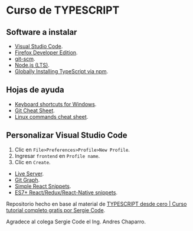 # Curso de TYPESCRIPT

## Software a instalar

- [Visual Studio Code](https://code.visualstudio.com/Download).
- [Firefox Developer Edition](https://www.mozilla.org/en-US/firefox/developer/).
- [git-scm](https://git-scm.com/).
- [Node.js (LTS)](https://nodejs.org/en).
- [Globally Installing TypeScript via npm](https://www.typescriptlang.org/download/).

## Hojas de ayuda

- [Keyboard shortcuts for Windows](https://code.visualstudio.com/shortcuts/keyboard-shortcuts-windows.pdf).
- [Git Cheat Sheet](https://training.github.com/downloads/github-git-cheat-sheet.pdf).
- [Linux commands cheat sheet](https://linuxconfig.org/linux-commands-cheat-sheet).

## Personalizar Visual Studio Code

1. Clic en `File>Preferences>Profile>New Profile`.
2. Ingresar `frontend` en `Profile name`.
3. Clic en `Create`.

- [Live Server](https://marketplace.visualstudio.com/items?itemName=ritwickdey.LiveServer).
- [Git Graph](https://marketplace.visualstudio.com/items?itemName=mhutchie.git-graph).
- [Simple React Snippets](https://marketplace.visualstudio.com/items?itemName=burkeholland.simple-react-snippets).
- [ES7+ React/Redux/React-Native snippets](https://marketplace.visualstudio.com/items?itemName=dsznajder.es7-react-js-snippets).

Repositorio hecho en base al material de [TYPESCRIPT desde cero | Curso tutorial completo gratis por Sergie Code](https://www.youtube.com/watch?v=UTA5bykCx2c).

Agradece al colega Sergie Code el Ing. Andres Chaparro.